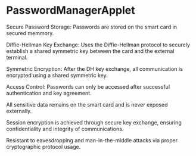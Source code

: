 # PasswordManagerApplet

Secure Password Storage: Passwords are stored on the smart card in secured memmory.

Diffie-Hellman Key Exchange: Uses the Diffie-Hellman protocol to securely establish a shared symmetric key between the card and the external terminal.

Symmetric Encryption: After the DH key exchange, all communication is encrypted using a shared symmetric key.

Access Control: Passwords can only be accessed after successful authentication and key agreement.

All sensitive data remains on the smart card and is never exposed externally.

Session encryption is achieved through secure key exchange, ensuring confidentiality and integrity of communications.

Resistant to eavesdropping and man-in-the-middle attacks via proper cryptographic protocol usage.
